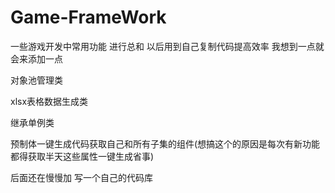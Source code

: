 # Game-FrameWork
一些游戏开发中常用功能 进行总和 以后用到自己复制代码提高效率 我想到一点就会来添加一点  

对象池管理类  

xlsx表格数据生成类  

继承单例类  

预制体一键生成代码获取自己和所有子集的组件(想搞这个的原因是每次有新功能都得获取半天这些属性一键生成省事)  

后面还在慢慢加 写一个自己的代码库  


